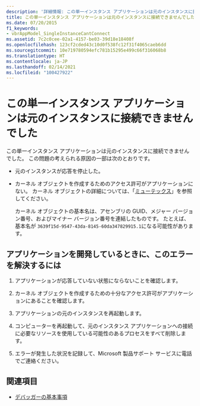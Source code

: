 ```yaml
---
description: '詳細情報: この単一インスタンス アプリケーションは元のインスタンスに接続できませんでした'
title: この単一インスタンス アプリケーションは元のインスタンスに接続できませんでした
ms.date: 07/20/2015
f1_keywords:
- vbrAppModel_SingleInstanceCantConnect
ms.assetid: 7c2c0cee-02a1-4157-be03-39d18e18408f
ms.openlocfilehash: 123cf2cded43c10d0f538fc12f31f4065caeb6dd
ms.sourcegitcommit: 10e719780594efc781b15295e499c66f316068b8
ms.translationtype: HT
ms.contentlocale: ja-JP
ms.lasthandoff: 02/14/2021
ms.locfileid: "100427922"
---
```

# <a name="this-single-instance-application-could-not-connect-to-the-original-instance"></a>この単一インスタンス アプリケーションは元のインスタンスに接続できませんでした

この単一インスタンス アプリケーションは元のインスタンスに接続できませんでした。 この問題の考えられる原因の一部は次のとおりです。  
  
- 元のインスタンスが応答を停止した。  
  
- カーネル オブジェクトを作成するためのアクセス許可がアプリケーションにない。 カーネル オブジェクトの詳細については、「[ミューテックス](../../standard/threading/mutexes.md)」を参照してください。  
  
     カーネル オブジェクトの基本名は、アセンブリの GUID、メジャー バージョン番号、およびマイナー バージョン番号を連結したものです。 たとえば、基本名が `3639f15d-9547-43da-8145-60da347829915.1`になる可能性があります。  
  
## <a name="to-correct-this-error-when-developing-the-application"></a>アプリケーションを開発しているときに、このエラーを解決するには  
  
1. アプリケーションが応答していない状態にならないことを確認します。  
  
2. カーネル オブジェクトを作成するための十分なアクセス許可がアプリケーションにあることを確認します。  
  
3. アプリケーションの元のインスタンスを再起動します。  
  
4. コンピューターを再起動して、元のインスタンス アプリケーションへの接続に必要なリソースを使用している可能性のあるプロセスをすべて削除します。  
  
5. エラーが発生した状況を記録して、Microsoft 製品サポート サービスに電話でご連絡ください。  
  
## <a name="see-also"></a>関連項目

- [デバッガーの基本事項](/visualstudio/debugger/debugger-feature-tour)
